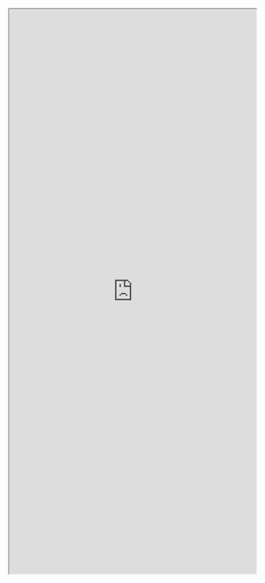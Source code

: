 <iframe 
		height = 1150 
		width = 100% 
		padding = 0 0 
		margins = 0 0
		src="https://github.com/heejkoo/Awesome-Diffusion-Models"></iframe>

